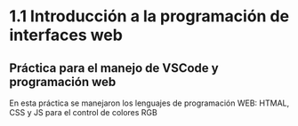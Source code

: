 # 1.1   Introducción a la programación de interfaces web

## Práctica para el manejo de VSCode y programación web

En esta práctica se manejaron los lenguajes de programación  WEB: HTMAL, CSS y JS para el control de colores RGB
